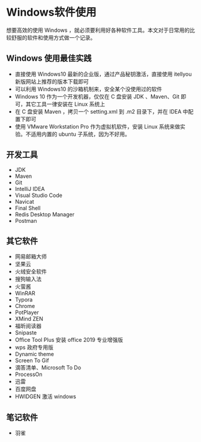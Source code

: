 # Windows软件使用

想要高效的使用 Windows ，就必须要利用好各种软件工具。本文对于日常用的比较舒服的软件和使用方式做一个记录。

## Windows 使用最佳实践

- 直接使用 Windows10 最新的企业版，通过产品秘钥激活，直接使用 itellyou 新版网站上推荐的版本下载即可
- 可以利用 Windows10 的沙箱机制来，安全某个没使用过的软件
- Windows 10 作为一个开发机器，仅仅在 C 盘安装 JDK 、Maven、Git 即可，其它工具一律安装在 Linux 系统上
- 在 C 盘安装 Maven ，拷贝一个 setting.xml 到 .m2 目录下，并在 IDEA 中配置下即可
- 使用 VMware Workstation Pro 作为虚拟机软件，安装 Linux 系统来做实验。不适用内置的 ubuntu 子系统，因为不好用。

## 开发工具

- JDK
- Maven
- Git
- IntelliJ IDEA
- Visual Studio Code
- Navicat
- Final Shell
- Redis Desktop Manager
- Postman

## 其它软件

- 网易邮箱大师
- 坚果云
- 火绒安全软件
- 搜狗输入法
- 火萤酱
- WinRAR
- Typora
- Chrome
- PotPlayer
- XMind ZEN
- 福昕阅读器
- Snipaste
- Office Tool Plus 安装 office 2019 专业增强版
- wps 政府专用版
- Dynamic theme
- Screen To Gif
- 滴答清单、Microsoft To Do
- ProcessOn
- 迅雷
- 百度网盘
- HWIDGEN 激活 windows
## 笔记软件

- 羽雀

  


